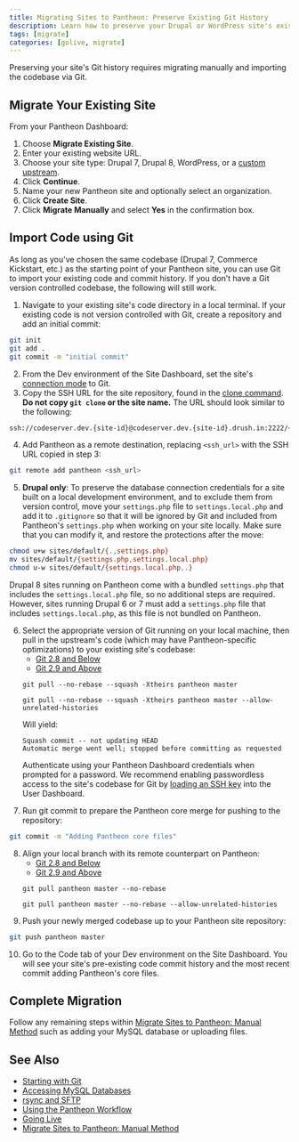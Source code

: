 ```yaml
---
title: Migrating Sites to Pantheon: Preserve Existing Git History
description: Learn how to preserve your Drupal or WordPress site's existing Git history when migrating to Pantheon.
tags: [migrate]
categories: [golive, migrate]
---
```

Preserving your site's Git history requires migrating manually and importing the codebase via Git.

## Migrate Your Existing Site

From your Pantheon Dashboard:

1. Choose **Migrate Existing Site**.
2. Enter your existing website URL.
3. Choose your site type: Drupal 7, Drupal 8, WordPress, or a [custom upstream](/docs/custom-upstream/).
4. Click **Continue**.
3. Name your new Pantheon site and optionally select an organization.
5. Click **Create Site**.
6. Click **Migrate Manually** and select **Yes** in the confirmation box.

## Import Code using Git
As long as you've chosen the same codebase (Drupal 7, Commerce Kickstart, etc.) as the starting point of your Pantheon site, you can use Git to import your existing code and commit history. If you don’t have a Git version controlled codebase, the following will still work.

1. Navigate to your existing site's code directory in a local terminal. If your existing code is not version controlled with Git, create a repository and add an initial commit:

 ```bash
 git init
 git add .
 git commit -m "initial commit"
 ```
2. From the Dev environment of the Site Dashboard, set the site's [connection mode](/docs/getting-started/#interact-with-your-code) to Git.
3. Copy the SSH URL for the site repository, found in the <a href="/docs/git/#step-2-copy-the-git-clone-command" data-proofer-ignore>clone command</a>. **Do not copy `git clone` or the site name.** The URL should look similar to the following:

 ```bash
 ssh://codeserver.dev.{site-id}@codeserver.dev.{site-id}.drush.in:2222/~/repository.git
 ```

4. Add Pantheon as a remote destination, replacing `<ssh_url>` with the SSH URL copied in step 3:

 ```bash
 git remote add pantheon <ssh_url>
 ```

5. **Drupal only**: To preserve the database connection credentials for a site built on a local development environment, and to exclude them from version control, move your `settings.php` file to `settings.local.php` and add it to `.gitignore` so that it will be ignored by Git and included from Pantheon's `settings.php` when working on your site locally. Make sure that you can modify it, and restore the protections after the move:

 ```bash
 chmod u+w sites/default/{.,settings.php}
 mv sites/default/{settings.php,settings.local.php}
 chmod u-w sites/default/{settings.local.php,.}
 ```
 Drupal 8 sites running on Pantheon come with a bundled `settings.php` that includes the `settings.local.php` file, so no additional steps are required. However, sites running Drupal 6 or 7 must add a `settings.php` file that includes `settings.local.php`, as this file is not bundled on Pantheon.

<ol start="6"><li> Select the appropriate version of Git running on your local machine, then pull in the upstream's code (which may have Pantheon-specific optimizations) to your existing site's codebase:
 <!-- Nav tabs -->
 <ul class="nav nav-tabs" role="tablist">
  <li role="presentation" class="active"><a href="#28-step6" aria-controls="28-step6" role="tab" data-toggle="tab">Git 2.8 and Below</a></li>
  <li role="presentation"><a href="#29-step6" aria-controls="29-step6" role="tab" data-toggle="tab">Git 2.9 and Above</a></li>
 </ul>
 <!-- Tab panes -->
 <div class="tab-content">
  <div role="tabpanel" class="tab-pane active" id="28-step6">
  <pre><code class="bash hljs">git pull --no-rebase --squash -Xtheirs pantheon master</code></pre>
 </div>
  <div role="tabpanel" class="tab-pane" id="29-step6">
   <pre><code class="bash hljs">git pull --no-rebase --squash -Xtheirs pantheon master --allow-unrelated-histories</code></pre>
  </div>
 </div>

 <p>Will yield:</p>
 <pre><code class="bash hljs">Squash commit -- not updating HEAD
Automatic merge went well; stopped before committing as requested</code></pre>
 <p>Authenticate using your Pantheon Dashboard credentials when prompted for a password. We recommend enabling passwordless access to the site's codebase for Git by <a href="/docs/ssh-keys/">loading an SSH key</a> into the User Dashboard.</p>
 </li></ol>

7. Run git commit to prepare the Pantheon core merge for pushing to the repository:

 ```bash
 git commit -m "Adding Pantheon core files"
 ```
<ol start="8"><li> Align your local branch with its remote counterpart on Pantheon:
  <!-- Nav tabs -->
  <ul class="nav nav-tabs" role="tablist">
   <li role="presentation" class="active"><a href="#28-step8" aria-controls="28-step8" role="tab" data-toggle="tab">Git 2.8 and Below</a></li>
   <li role="presentation"><a href="#29-step8" aria-controls="29-step8" role="tab" data-toggle="tab">Git 2.9 and Above</a></li>
  </ul>
  <!-- Tab panes -->
  <div class="tab-content">
   <div role="tabpanel" class="tab-pane active" id="28-step8">
   <pre><code class="bash hljs">git pull pantheon master --no-rebase</code></pre>
  </div>
   <div role="tabpanel" class="tab-pane" id="29-step8">
    <pre><code class="bash hljs">git pull pantheon master --no-rebase --allow-unrelated-histories</code></pre>
   </div>
  </div>
  </li></ol>

9. Push your newly merged codebase up to your Pantheon site repository:

 ```bash
 git push pantheon master
 ```

10. Go to the Code tab of your Dev environment on the Site Dashboard. You will see your site's pre-existing code commit history and the most recent commit adding Pantheon's core files.

## Complete Migration
Follow any remaining steps within [Migrate Sites to Pantheon: Manual Method](/docs/migrate-manual) such as adding your MySQL database or uploading files.

## See Also
* [Starting with Git](/docs/git/)
* [Accessing MySQL Databases](/docs/mysql-access/)
* [rsync and SFTP](/docs/rsync-and-sftp/)
* [Using the Pantheon Workflow](/docs/pantheon-workflow)
* [Going Live](/docs/going-live)
* [Migrate Sites to Pantheon: Manual Method](/docs/migrate-manual)
